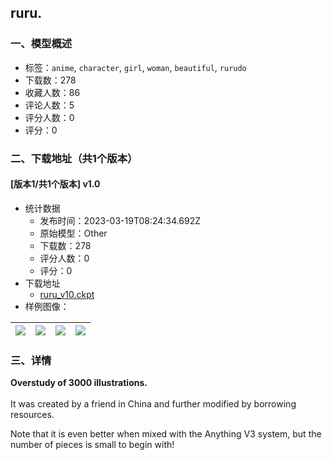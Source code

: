 ## ruru.
### 一、模型概述

- 标签：`anime`, `character`, `girl`, `woman`, `beautiful`, `rurudo`
- 下载数：278
- 收藏人数：86
- 评论人数：5
- 评分人数：0
- 评分：0

### 二、下载地址（共1个版本）

#### [版本1/共1个版本] v1.0

- 统计数据
  - 发布时间：2023-03-19T08:24:34.692Z
  - 原始模型：Other
  - 下载数：278
  - 评分人数：0
  - 评分：0
- 下载地址
  - [ruru_v10.ckpt](https://civitai.com/api/download/models/21058)
- 样例图像：

| <img src="https://image.civitai.com/xG1nkqKTMzGDvpLrqFT7WA/6ef4d9ca-5d79-4a35-3862-5eadc8c85100/width=450/266972.jpeg" /> | <img src="https://image.civitai.com/xG1nkqKTMzGDvpLrqFT7WA/51b4dc3b-9b47-4536-60a6-414b78bbde00/width=450/222988.jpeg" /> | <img src="https://image.civitai.com/xG1nkqKTMzGDvpLrqFT7WA/c1872106-5293-4480-eb91-9a9aaabd3800/width=450/266971.jpeg" /> | <img src="https://image.civitai.com/xG1nkqKTMzGDvpLrqFT7WA/55f4bc8b-ad41-4970-7c9c-1eed30813a00/width=450/266970.jpeg" /> |
| ---- | ---- | ---- | ---- |


### 三、详情
<p><strong>Overstudy of 3000 illustrations.</strong><br /><br />It was created by a friend in China and further modified by borrowing resources.</p><p>Note that it is even better when mixed with the Anything V3 system, but the number of pieces is small to begin with!</p>